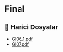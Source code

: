 # Final


<!--Index-->

## 📂 Harici Dosyalar

- [GI06_1.pdf](./GI06_1.pdf)
- [GI07.pdf](./GI07.pdf)


<!--Index-->

